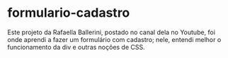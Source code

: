 # formulario-cadastro

Este projeto da Rafaella Ballerini, postado no canal dela no Youtube, foi onde aprendi a fazer um formulário com cadastro; nele, entendi melhor o funcionamento da div e outras noções de CSS. 
